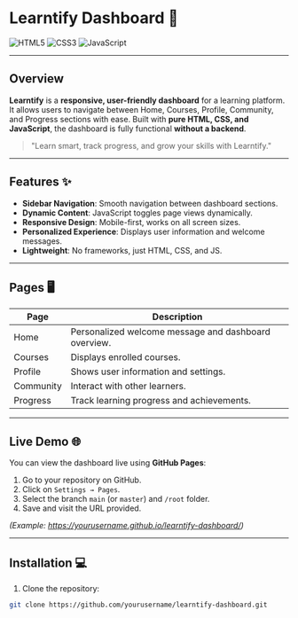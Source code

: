 # Learntify Dashboard 🚀

![HTML5](https://img.shields.io/badge/HTML5-E34F26?style=flat-square&logo=html5&logoColor=white)
![CSS3](https://img.shields.io/badge/CSS3-1572B6?style=flat-square&logo=css3&logoColor=white)
![JavaScript](https://img.shields.io/badge/JavaScript-F7DF1E?style=flat-square&logo=javascript&logoColor=black)

---

## Overview
**Learntify** is a **responsive, user-friendly dashboard** for a learning platform.  
It allows users to navigate between Home, Courses, Profile, Community, and Progress sections with ease. Built with **pure HTML, CSS, and JavaScript**, the dashboard is fully functional **without a backend**.

> "Learn smart, track progress, and grow your skills with Learntify."

---

## Features ✨

- **Sidebar Navigation**: Smooth navigation between dashboard sections.
- **Dynamic Content**: JavaScript toggles page views dynamically.
- **Responsive Design**: Mobile-first, works on all screen sizes.
- **Personalized Experience**: Displays user information and welcome messages.
- **Lightweight**: No frameworks, just HTML, CSS, and JS.

---

## Pages 🖥️

| Page       | Description |
|------------|-------------|
| Home       | Personalized welcome message and dashboard overview. |
| Courses    | Displays enrolled courses. |
| Profile    | Shows user information and settings. |
| Community  | Interact with other learners. |
| Progress   | Track learning progress and achievements. |

---

## Live Demo 🌐

You can view the dashboard live using **GitHub Pages**:

1. Go to your repository on GitHub.
2. Click on `Settings → Pages`.
3. Select the branch `main` (or `master`) and `/root` folder.
4. Save and visit the URL provided.  

*(Example: https://yourusername.github.io/learntify-dashboard/)*

---

## Installation 💻

1. Clone the repository:

```bash
git clone https://github.com/yourusername/learntify-dashboard.git
